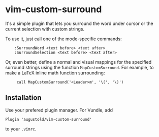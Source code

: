 # vim-custom-surround

It's a simple plugin that lets you surround the word under cursor or the current
selection with custom strings.

To use it, just call one of the mode-specific commands:

```vim
    :SurroundWord <text before> <text after>
    :SurroundSelection <text before> <text after>
 ```
 
 Or, even better, define a normal and visual mappings for the specified surround strings
 using the function `MapCustomSurround`. For example, to make a LaTeX inline math function
 surrounding:
 
```vim
     call MapCustomSurround('<Leader>m', '\(', '\)')
```

## Installation

Use your prefered plugin manager.  For Vundle, add

```vim
Plugin 'augustold/vim-custom-surround'
```

to your `.vimrc`.
